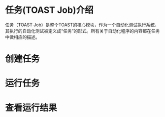 # 任务(TOAST Job)介绍
任务（TOAST Job）是整个TOAST的核心模块，作为一个自动化测试执行系统，其执行的自动化测试被定义成“任务”的形式。所有关于自动化程序的内容都在任务中做相应的描述。


# 创建任务
# 运行任务
# 查看运行结果